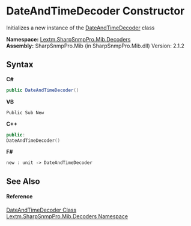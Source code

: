 # DateAndTimeDecoder Constructor 
 

Initializes a new instance of the <a href="T_Lextm_SharpSnmpPro_Mib_Decoders_DateAndTimeDecoder">DateAndTimeDecoder</a> class

**Namespace:**&nbsp;<a href="N_Lextm_SharpSnmpPro_Mib_Decoders">Lextm.SharpSnmpPro.Mib.Decoders</a><br />**Assembly:**&nbsp;SharpSnmpPro.Mib (in SharpSnmpPro.Mib.dll) Version: 2.1.2

## Syntax

**C#**<br />
``` C#
public DateAndTimeDecoder()
```

**VB**<br />
``` VB
Public Sub New
```

**C++**<br />
``` C++
public:
DateAndTimeDecoder()
```

**F#**<br />
``` F#
new : unit -> DateAndTimeDecoder
```


## See Also


#### Reference
<a href="T_Lextm_SharpSnmpPro_Mib_Decoders_DateAndTimeDecoder">DateAndTimeDecoder Class</a><br /><a href="N_Lextm_SharpSnmpPro_Mib_Decoders">Lextm.SharpSnmpPro.Mib.Decoders Namespace</a><br />